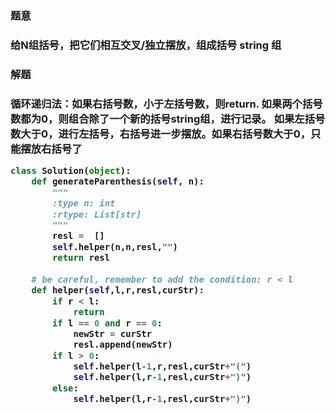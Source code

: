 


<h3>题意<h3>
<p>给N组括号，把它们相互交叉/独立摆放，组成括号 string 组<p>

<h3>解题<h3>
<p>循环递归法：如果右括号数，小于左括号数，则return. 如果两个括号数都为0，则组合除了一个新的括号string组，进行记录。
    如果左括号数大于0，进行左括号，右括号进一步摆放。如果右括号数大于0，只能摆放右括号了<p>



```python
class Solution(object):
    def generateParenthesis(self, n):
        """
        :type n: int
        :rtype: List[str]
        """
        resl =  []
        self.helper(n,n,resl,"")
        return resl
    
    # be careful, remember to add the condition: r < l
    def helper(self,l,r,resl,curStr):
        if r < l:
            return
        if l == 0 and r == 0:
            newStr = curStr
            resl.append(newStr)
        if l > 0:
            self.helper(l-1,r,resl,curStr+"(")
            self.helper(l,r-1,resl,curStr+")")
        else:
            self.helper(l,r-1,resl,curStr+")")
```
